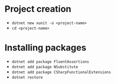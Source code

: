 # Project creation

- `dotnet new xunit -o <project-name>`
- `cd <project-name>`

# Installing packages

- `dotnet add package FluentAssertions`
- `dotnet add package NSubstitute`
- `dotnet add package CSharpFunctionalExtensions`
- `dotnet restore`
